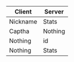 | Client  | Server |
| ------------- | ------------- |
| Nickname  | Stats   |
| Captha  | Nothing  |
| Nothing  | id |
| Nothing  | Stats   |
